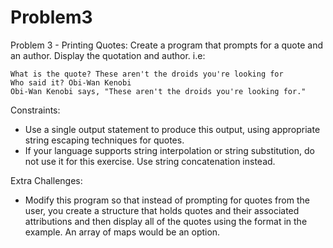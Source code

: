 Problem3
========

Problem 3 - Printing Quotes:
Create a program that prompts for a quote and an author. Display the quotation and author.
i.e:
```
What is the quote? These aren't the droids you're looking for
Who said it? Obi-Wan Kenobi
Obi-Wan Kenobi says, "These aren't the droids you're looking for."
```
Constraints:
  * Use a single output statement to produce this output, using appropriate string escaping techniques for quotes.
  * If your language supports string interpolation or string substitution, do not use it for this exercise. Use string concatenation instead.

Extra Challenges:
  * Modify this program so that instead of prompting for quotes from the user, you create a structure that holds quotes and their associated attributions and then display all of the quotes using the format in the example. An array of maps would be an option.
